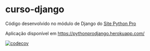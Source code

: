 # curso-django
Código desenvolvido no módulo de Django do [Site Python Pro](www.python.pro.br)

Aplicação disponível em https://pythonprodjango.herokuapp.com/


[![codecov](https://codecov.io/gh/pythonprobr/curso-django/branch/master/graph/badge.svg)](https://codecov.io/gh/pythonprobr/curso-django)


